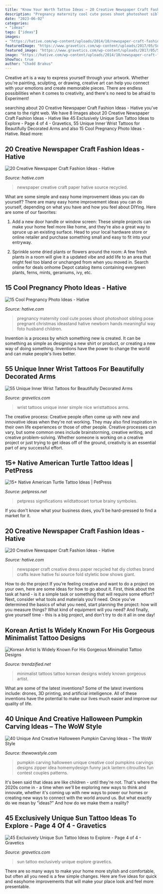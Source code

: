 ```yaml
---
title: "Know Your Worth Tattoo Ideas ~ 20 Creative Newspaper Craft Fashion Ideas"
description: "Pregnancy maternity cool cute poses shoot photoshoot sibling pose pregnant christmas ideastand hative newborn hands meaningful way foto husband children"
date: "2023-06-02"
categories:
- "ideas"
tags: ["ideas"]
images:
- "https://hative.com/wp-content/uploads/2014/10/newspaper-craft-fashion-ideas/6-creative-newspaper-craft-fashion-ideas.jpg"
featuredImage: "https://www.gravetics.com/wp-content/uploads/2017/05/Sun-Tattoo-Ideas.jpg"
featured_image: "https://www.gravetics.com/wp-content/uploads/2017/05/Sun-Tattoo-Ideas.jpg"
image: "https://hative.com/wp-content/uploads/2014/10/newspaper-craft-fashion-ideas/14-creative-newspaper-craft-fashion-ideas.jpg"
ShowToc: true
author: "Chadd Brakus"
---
```



Creative art is a way to express yourself through your artwork. Whether you're painting, sculpting, or drawing, creative art can help you connect with your emotions and create memorable pieces. There are endless possibilities when it comes to creativity, and there's no need to be afraid to Experiment!

	

		
searching about 20 Creative Newspaper Craft Fashion Ideas - Hative you've came to the right web. We have 8 Images about 20 Creative Newspaper Craft Fashion Ideas - Hative like 45 Exclusively Unique Sun Tattoo Ideas to Explore - Page 4 of 4 - Gravetics, 55 Unique Inner Wrist Tattoos for Beautifully Decorated Arms and also 15 Cool Pregnancy Photo Ideas - Hative. Read more:
		
    
## 20 Creative Newspaper Craft Fashion Ideas - Hative

<img loading=lazy src="https://hative.com/wp-content/uploads/2014/10/newspaper-craft-fashion-ideas/14-creative-newspaper-craft-fashion-ideas.jpg" onerror="this.onerror=null;this.src='https://tse1.mm.bing.net/th?id=OIP.LGUML7UIRXT0iilHjTsgxQHaLH&amp;pid=15.1';" alt="20 Creative Newspaper Craft Fashion Ideas - Hative">

_Source: hative.com_

>newspaper creative craft paper hative source recycled. 

	

What are some simple and easy home improvement ideas you can do yourself?
There are many easy home improvement ideas you can do yourself, depending on what you have and how you feel about DIYing. Here are some of our favorites:
1. Add a new door handle or window screen: These simple projects can make your home feel more like home, and they’re also a great way to spruce up an existing surface. Head to your local hardware store or online retailer and purchase something small and easy to fit into your entryway.

2. Sprinkle some dried plants or flowers around the room: A few fresh plants in a room will give it a updated vibe and add life to an area that might feel too bland or unchanged from when you moved in. Search online for deals onhome Depot catalog items containing evergreen plants, ferns, mints, geraniums, ivy, etc.

    
## 15 Cool Pregnancy Photo Ideas - Hative

<img loading=lazy src="https://hative.com/wp-content/uploads/2014/11/pregnancy-photo-ideas/9-cool-pregnancy-photo-ideas.jpg" onerror="this.onerror=null;this.src='https://tse2.mm.bing.net/th?id=OIP.YxAZCo74Iur3cQGWAgFgSwHaLG&amp;pid=15.1';" alt="15 Cool Pregnancy Photo Ideas - Hative">

_Source: hative.com_

>pregnancy maternity cool cute poses shoot photoshoot sibling pose pregnant christmas ideastand hative newborn hands meaningful way foto husband children. 

	

Invention is a process by which something new is created. It can be something as simple as designing a new shirt or product, or creating a new way of doing something. Inventions have the power to change the world and can make people's lives better.

    
## 55 Unique Inner Wrist Tattoos For Beautifully Decorated Arms

<img loading=lazy src="https://www.gravetics.com/wp-content/uploads/2017/03/Nice-and-simple-wristtattoos.jpg" onerror="this.onerror=null;this.src='https://tse2.mm.bing.net/th?id=OIP.6BUAiLCkn4naoRAh0ZsxngHaHa&amp;pid=15.1';" alt="55 Unique Inner Wrist Tattoos for Beautifully Decorated Arms">

_Source: gravetics.com_

>wrist tattoos unique inner simple nice wristtattoos arms. 

	

The creative process:
Creative people often come up with new and innovative ideas when they're not working. They may also find inspiration in their own life experiences or those of other people. Creative processes can vary, but some common ones include brainstorming, creative writing, and creative problem-solving. Whether someone is working on a creative project or just trying to get ideas off of the ground, creativity is an essential part of any successful effort.

    
## 15+ Native American Turtle Tattoo Ideas | PetPress

<img loading=lazy src="https://cdn.petpress.net/wp-content/uploads/2020/04/12013316/native-american-turtle-tattoo-leg.jpg" onerror="this.onerror=null;this.src='https://tse4.mm.bing.net/th?id=OIP.KCXCR7d25PeepfwWDE98rgHaJQ&amp;pid=15.1';" alt="15+ Native American Turtle Tattoo Ideas | PetPress">

_Source: petpress.net_

>petpress significations wildtattooart tortue brainy symboles. 

	

If you don't know what your business does, you'll be hard-pressed to find a market for it.

    
## 20 Creative Newspaper Craft Fashion Ideas - Hative

<img loading=lazy src="https://hative.com/wp-content/uploads/2014/10/newspaper-craft-fashion-ideas/6-creative-newspaper-craft-fashion-ideas.jpg" onerror="this.onerror=null;this.src='https://tse3.mm.bing.net/th?id=OIP.puN1sfQ-oYajQ4_Fnp4ZNgHaMK&amp;pid=15.1';" alt="20 Creative Newspaper Craft Fashion Ideas - Hative">

_Source: hative.com_

>newspaper craft creative dress paper recycled hat diy clothes brand crafts leave hative fsi source fold styletic bow shows giant. 

	

How to do the project
If you're feeling creative and want to do a project on your own, here are some ideas for how to go about it. First, think about the task at hand - is it a simple task or something that will require some effort? Next, consider what tools and materials you'll need. Once you've determined the basics of what you need, start planning the project: how will you measure things? What kind of equipment will you need? And finally, give yourself time - this is a big project, and don't try to do it all in one day!

    
## Korean Artist Is Widely Known For His Gorgeous Minimalist Tattoo Designs

<img loading=lazy src="http://www.trendzified.net/wp-content/uploads/2016/08/minimalist-tattoos-4.jpg" onerror="this.onerror=null;this.src='https://tse2.mm.bing.net/th?id=OIP.43RFXVBNyGc1iaEMMzIwjQHaJg&amp;pid=15.1';" alt="Korean Artist Is Widely Known For His Gorgeous Minimalist Tattoo Designs">

_Source: trendzified.net_

>minimalist tattoos tattoo korean designs widely known gorgeous artist. 

	

What are some of the latest inventions?
Some of the latest inventions include: drones, 3D printing, and artificial intelligence. All of these inventions have the potential to make our lives much easier and improve our quality of life.

    
## 40 Unique And Creative Halloween Pumpkin Carving Ideas – The WoW Style

<img loading=lazy src="http://thewowstyle.com/wp-content/uploads/2016/09/Zipper-Pumpkins.jpg" onerror="this.onerror=null;this.src='https://tse4.mm.bing.net/th?id=OIP.ipzWfISYtox72XoQdtOGjwHaLH&amp;pid=15.1';" alt="40 Unique And Creative Halloween Pumpkin Carving Ideas – The WoW Style">

_Source: thewowstyle.com_

>pumpkin carving halloween unique creative cool pumpkins carvings designs zipper idea homemydesign funny jack lantern citrouilles fun contest couples patterns. 

	

It's been said that ideas are like children - until they're not. That's where the 2020s come in - a time when we'll be exploring new ways to think and innovate, whether it's coming up with new ways to power our homes or creating new ways to connect with the world around us. But what exactly do we mean by "ideas?" And how do we make them a reality?

    
## 45 Exclusively Unique Sun Tattoo Ideas To Explore - Page 4 Of 4 - Gravetics

<img loading=lazy src="https://www.gravetics.com/wp-content/uploads/2017/05/Sun-Tattoo-Ideas.jpg" onerror="this.onerror=null;this.src='https://tse3.mm.bing.net/th?id=OIP.chZz6xsHMx8684StLyFmkwHaJQ&amp;pid=15.1';" alt="45 Exclusively Unique Sun Tattoo Ideas to Explore - Page 4 of 4 - Gravetics">

_Source: gravetics.com_

>sun tattoo exclusively unique explore gravetics. 

	

There are so many ways to make your home more stylish and comfortable, but often all you need is a few simple changes. Here are five ideas for quick and easyhome improvements that will make your place look and feel more presentable.

